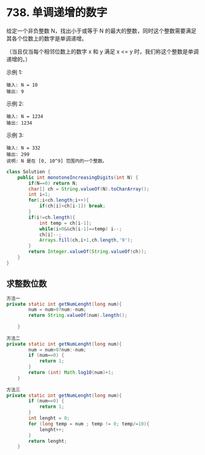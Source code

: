 # 738. 单调递增的数字

给定一个非负整数 N，找出小于或等于 N 的最大的整数，同时这个整数需要满足其各个位数上的数字是单调递增。

（当且仅当每个相邻位数上的数字 x 和 y 满足 x <= y 时，我们称这个整数是单调递增的。）

示例 1:

	输入: N = 10
	输出: 9
示例 2:

	输入: N = 1234
	输出: 1234
示例 3:

	输入: N = 332
	输出: 299
	说明: N 是在 [0, 10^9] 范围内的一个整数。
```java
class Solution {
    public int monotoneIncreasingDigits(int N) {
        if(N==0) return N;
        char[] ch = String.valueOf(N).toCharArray();
        int i=1;
        for(;i<ch.length;i++){
            if(ch[i]<ch[i-1]) break;
        }
        if(i!=ch.length){
            int temp = ch[i-1];
            while(i>0&&ch[i-1]==temp) i--;
            ch[i]--;
            Arrays.fill(ch,i+1,ch.length,'9');
        }
        return Integer.valueOf(String.valueOf(ch));
    }
}
```

## 求整数位数

```java
方法一
private static int getNumLenght(long num){
        num = num>0?num:-num;      
        return String.valueOf(num).length();
 
    }
 
方法二
private static int getNumLenght(long num){
        num = num>0?num:-num;      
        if (num==0) {
            return 1;
        }
        return (int) Math.log10(num)+1;
    }
 
方法三
private static int getNumLenght(long num){
        if (num==0) {
            return 1;
        }
        int lenght = 0;
        for (long temp = num ; temp != 0; temp/=10){
            lenght++;
        }
        return lenght;
    }
```
